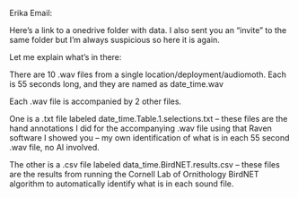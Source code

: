 Erika Email:

Here’s a link to a onedrive folder with data. I also sent you an “invite” to the same folder but I’m always suspicious so here it is again.
 
Let me explain what’s in there:
 
There are 10 .wav files from a single location/deployment/audiomoth. Each is 55 seconds long, and they are named  as date_time.wav
 
Each .wav file is accompanied by 2 other files. 
 
One is a .txt file labeled date_time.Table.1.selections.txt – these files are the hand annotations I did for the accompanying .wav file using that Raven software I showed you – my own identification of what is in each 55 second .wav file, no AI involved.
 
The other is a .csv file labeled data_time.BirdNET.results.csv – these files are the results from running the Cornell Lab of Ornithology BirdNET algorithm to automatically identify what is in each sound file.
 